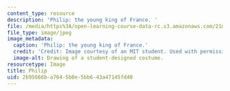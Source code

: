 ```yaml
---
content_type: resource
description: 'Philip: the young king of France. '
file: /media/https%3A/open-learning-course-data-rc.s3.amazonaws.com/21m-732-beginning-costume-design-and-construction-fall-2008/2b95666ba7645b8e5bb643a47145fd40_philip.jpg
file_type: image/jpeg
image_metadata:
  caption: 'Philip: the young king of France.'
  credit: 'Credit: Image courtesy of an MIT student. Used with permission.'
  image-alt: Drawing of a student-designed costume.
resourcetype: Image
title: Philip
uid: 2b95666b-a764-5b8e-5bb6-43a47145fd40
---
```

